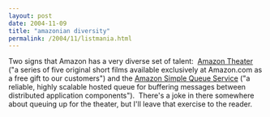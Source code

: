 ```yaml
---
layout: post
date: 2004-11-09
title: "amazonian diversity"
permalink: /2004/11/listmania.html
---
```


Two signs that Amazon has a very diverse set of talent:  [Amazon Theater](http://www.amazon.com/exec/obidos/tg/browse/-/13609381/104-5038919-4670339) ("a series of five original short films available exclusively at Amazon.com as a free gift to our customers") and the [Amazon Simple Queue Service](http://www.amazon.com/gp/browse.html/ref=sc_fe_c_1_3435361_6/104-5038919-4670339?%5Fencoding=UTF8&node=13584001&no=3435361&me=A36L942TSJ2AJA) ("a reliable, highly scalable hosted queue for buffering messages between distributed application components").  There's a joke in there somewhere about queuing up for the theater, but I'll leave that exercise to the reader.